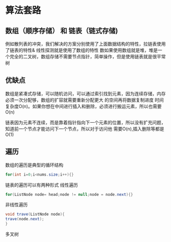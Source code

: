 # 算法套路
## 数组（顺序存储） 和 链表（链式存储)
例如散列表的冲突，我们解决的方案分别使用了上面数据结构的特性，拉链表使用了链表的特性& 线性探测就是使用了数组的特性
数如果使用数组就是堆，堆是一个完全的二叉树，数组存储不需要节点指针，简单操作，但是使用链表就是很平常树

## 优缺点
数组是紧凑式存储，可以随机访问，可以通过索引找到元素，因为连续存储，内存必须一次分配够，数组的扩容就需要重新分配更大
的空间再将数据复制进度 时间复杂度O(n)。如果你想在中间进行插入和删除，必须进行搬运元素，所以也需要O(n)

链表因为元素不连续，而是靠着指针指向下一个元素的位置，所以没有扩充问题，知道前一个节点才能访问下一个节点，所以对于访问他
需要O(n),插入删除等都是O(1)

## 遍历
数组的遍历是典型的循环结构
```java
for(int i=0;i<nums.size;i++){}
```
链表的遍历可以有两种形式
线性遍历
```java
for(ListNode node= head;node != null;node = node.next){}
```
非线性遍历
```java
void trave(ListNode node){
trave(node.next);
}
```
多叉树